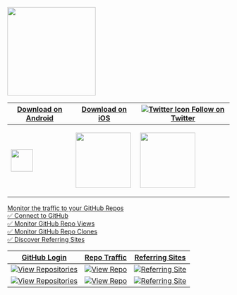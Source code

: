 <p><a href="https://twitter.com/GitTrendsApp"/><img src="https://user-images.githubusercontent.com/13558917/75601130-1b0d1a00-5a6d-11ea-8bdc-204c65a70d52.png" height="200" /> </p>

| Download on Android | Download on iOS |![Twitter Icon](http://i.imgur.com/wWzX9uB.png) Follow on Twitter |
| ----------- | ------------- | ------- |
| <p> <a href="https://play.google.com/store/apps/details?id=com.minnick.gittrends"/> <img src="https://github.com/steverichey/google-play-badge-svg/blob/master/img/en_get.svg" height="50" /></p> |  <p> <a href="https://apps.apple.com/us/app/gittrends-github-insights/id1500300399"/> <img src="https://user-images.githubusercontent.com/13558917/75613580-2baca700-5ae4-11ea-8f3c-8ad1a8ace8ef.png" height="125" /> </p> | <p> <a href="https://twitter.com/GitTrendsApp"/><img src="https://user-images.githubusercontent.com/13558917/75601130-1b0d1a00-5a6d-11ea-8bdc-204c65a70d52.png" height="125" /> </p> | 

Monitor the traffic to your GitHub Repos<br/>
✅ Connect to GitHub <br/>
✅ Monitor GitHub Repo Views <br/>
✅ Monitor GitHub Repo Clones <br/>
✅ Discover Referring Sites <br/>

| GitHub Login | Repo Traffic | Referring Sites |
| -- | -- | -- |
| ![View Repositories](https://user-images.githubusercontent.com/13558917/75208427-77500100-5730-11ea-9654-7255ed051536.gif) | ![View Repo](https://user-images.githubusercontent.com/13558917/75208368-5091ca80-5730-11ea-8602-8c63244bf229.gif) | ![Referring Site](https://user-images.githubusercontent.com/13558917/75208328-30faa200-5730-11ea-92c7-d316f6cb39e6.gif) | 
| ![View Repositories](https://user-images.githubusercontent.com/13558917/74350902-43a5cc00-4d6b-11ea-8c9f-c1bafbfcb415.gif) | ![View Repo](https://user-images.githubusercontent.com/13558917/74351618-363d1180-4d6c-11ea-8244-dc2e1c6cdfe4.gif) | ![Referring Site](https://user-images.githubusercontent.com/13558917/74351991-b9f6fe00-4d6c-11ea-9eb5-57260493256b.gif) | 
